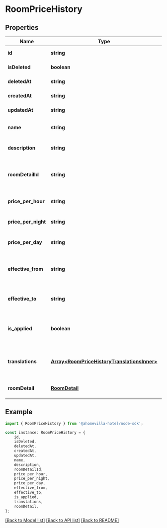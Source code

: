 # RoomPriceHistory


## Properties

Name | Type | Description | Notes
------------ | ------------- | ------------- | -------------
**id** | **string** |  | [default to undefined]
**isDeleted** | **boolean** | Soft delete flag | [default to undefined]
**deletedAt** | **string** | Soft delete timestamp | [default to undefined]
**createdAt** | **string** |  | [default to undefined]
**updatedAt** | **string** |  | [default to undefined]
**name** | **string** | Name of the price history | [default to undefined]
**description** | **string** | Description of the price history | [default to undefined]
**roomDetailId** | **string** | ID of the room detail this price history belongs to | [default to undefined]
**price_per_hour** | **string** | Price per hour for the room | [default to undefined]
**price_per_night** | **string** | Price per night for the room | [default to undefined]
**price_per_day** | **string** | Price per day for the room | [default to undefined]
**effective_from** | **string** | Start date when this price becomes effective | [default to undefined]
**effective_to** | **string** | End date when this price expires | [default to undefined]
**is_applied** | **boolean** | Whether this price is currently being applied | [default to false]
**translations** | [**Array&lt;RoomPriceHistoryTranslationsInner&gt;**](RoomPriceHistoryTranslationsInner.md) | List of translations for the price history | [default to undefined]
**roomDetail** | [**RoomDetail**](RoomDetail.md) | The associated room detail | [optional] [default to undefined]

## Example

```typescript
import { RoomPriceHistory } from '@ahomevilla-hotel/node-sdk';

const instance: RoomPriceHistory = {
    id,
    isDeleted,
    deletedAt,
    createdAt,
    updatedAt,
    name,
    description,
    roomDetailId,
    price_per_hour,
    price_per_night,
    price_per_day,
    effective_from,
    effective_to,
    is_applied,
    translations,
    roomDetail,
};
```

[[Back to Model list]](../README.md#documentation-for-models) [[Back to API list]](../README.md#documentation-for-api-endpoints) [[Back to README]](../README.md)
